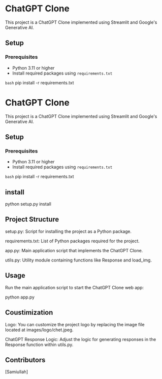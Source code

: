 # ChatGPT Clone

This project is a ChatGPT Clone implemented using Streamlit and Google's Generative AI.

## Setup

### Prerequisites

- Python 3.11 or higher
- Install required packages using `requirements.txt`

```bash```
pip install -r requirements.txt
# ChatGPT Clone

This project is a ChatGPT Clone implemented using Streamlit and Google's Generative AI.

## Setup

### Prerequisites

- Python 3.11 or higher
- Install required packages using `requirements.txt`

```bash```
pip install -r requirements.txt

## install
python setup.py install

## Project Structure
setup.py: Script for installing the project as a Python package.

requirements.txt: List of Python packages required for the project.

app.py: Main application script that implements the ChatGPT Clone.

utils.py: Utility module containing functions like Response and load_img.

## Usage
Run the main application script to start the ChatGPT Clone web app:

python app.py

## Coustimization
Logo: You can customize the project logo by replacing the image file located at images/logo/chet.jpeg.

ChatGPT Response Logic: Adjust the logic for generating responses in the Response function within utils.py.

## Contributors
[Samiullah]